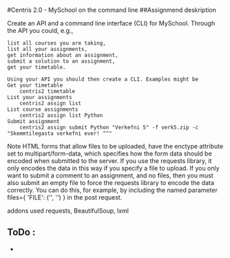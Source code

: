 #Centris 2.0 - MySchool on the command line
##Assignmend deskription

Create an API and a command line interface (CLI) for MySchool. Through the API you could, e.g.,

    list all courses you are taking,
    list all your assignments,
    get information about an assignment,
    submit a solution to an assignment,
    get your timetable.

    Using your API you should then create a CLI. Examples might be
    Get your timetable
        centris2 timetable
    List your assignments
        centris2 assign list
    List course assignments
        centris2 assign list Python
    Submit assignment
        centris2 assign submit Python "Verkefni 5" -f verk5.zip -c "Skemmtilegasta verkefni ever! ^^"

   Note
        HTML forms that allow files to be uploaded, have the enctype attribute set to multipart/form-data, which specifies how the form data should be encoded when submitted to the server. If you use the requests library, it only encodes the data in this way if you specify a file to upload. If you only want to submit a comment to an assignment, and no files, then you must also submit an empty file to force the requests library to encode the data correctly. You can do this, for example, by including the named parameter files={ 'FILE': ('', '') } in the post request.

addons used requests, BeautifulSoup, lxml

## ToDo :
- 
